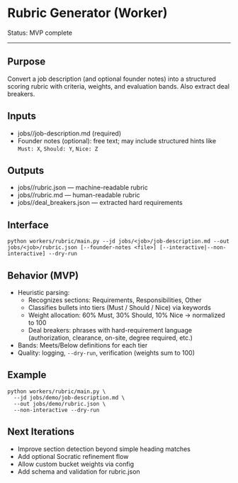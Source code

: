 # Rubric Generator (Worker)

Status: MVP complete

---

## Purpose
Convert a job description (and optional founder notes) into a structured scoring rubric with criteria, weights, and evaluation bands. Also extract deal breakers.

## Inputs
- jobs/<job>/job-description.md (required)
- Founder notes (optional): free text; may include structured hints like `Must: X`, `Should: Y`, `Nice: Z`

## Outputs
- jobs/<job>/rubric.json — machine-readable rubric
- jobs/<job>/rubric.md — human-readable rubric
- jobs/<job>/deal_breakers.json — extracted hard requirements

## Interface
```
python workers/rubric/main.py --jd jobs/<job>/job-description.md --out jobs/<job>/rubric.json [--founder-notes <file>] [--interactive|--non-interactive] --dry-run
```

## Behavior (MVP)
- Heuristic parsing:
  - Recognizes sections: Requirements, Responsibilities, Other
  - Classifies bullets into tiers (Must / Should / Nice) via keywords
  - Weight allocation: 60% Must, 30% Should, 10% Nice → normalized to 100
  - Deal breakers: phrases with hard-requirement language (authorization, clearance, on-site, degree required, etc.)
- Bands: Meets/Below definitions for each tier
- Quality: logging, `--dry-run`, verification (weights sum to 100)

## Example
```
python workers/rubric/main.py \
  --jd jobs/demo/job-description.md \
  --out jobs/demo/rubric.json \
  --non-interactive --dry-run
```

## Next Iterations
- Improve section detection beyond simple heading matches
- Add optional Socratic refinement flow
- Allow custom bucket weights via config
- Add schema and validation for rubric.json

